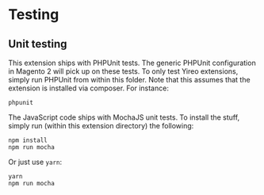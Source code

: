 # Testing
## Unit testing
This extension ships with PHPUnit tests. The generic PHPUnit configuration in Magento 2 will pick up on these
tests. To only test Yireo extensions, simply run PHPUnit from within this folder. Note that this assumes that
the extension is installed via composer. For instance:

    phpunit

The JavaScript code ships with MochaJS unit tests. To install the stuff, simply run (within this extension directory) the following:

    npm install
    npm run mocha

Or just use `yarn`:

    yarn
    npm run mocha


